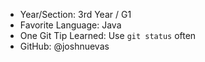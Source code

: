 - Year/Section: 3rd Year / G1
- Favorite Language: Java
- One Git Tip Learned: Use `git status` often
- GitHub: @joshnuevas